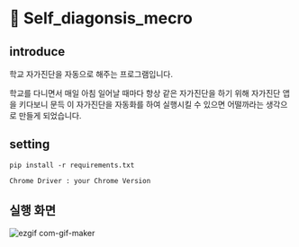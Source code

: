 # 👥 Self_diagonsis_mecro

## introduce
학교 자가진단을 자동으로 해주는 프로그램입니다.

학교를 다니면서 매일 아침 일어날 때마다 항상 같은 자가진단을 하기 위해 자가진단 앱을 키다보니 문득 이 자가진단을 자동화를 하여 실행시킬 수 있으면 어떨까라는 생각으로 만들게 되었습니다.

## setting
    pip install -r requirements.txt
    
    Chrome Driver : your Chrome Version

## 실행 화면
![ezgif com-gif-maker](https://user-images.githubusercontent.com/59524278/170020036-517b30fd-34f1-488f-bb2a-339971fbd960.gif)
